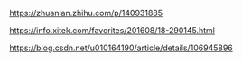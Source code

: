 https://zhuanlan.zhihu.com/p/140931885

https://info.xitek.com/favorites/201608/18-290145.html

https://blog.csdn.net/u010164190/article/details/106945896
